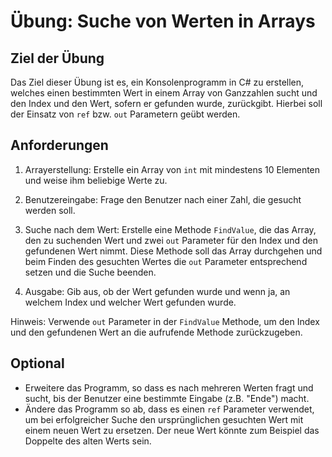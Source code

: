 # Übung: Suche von Werten in Arrays

## Ziel der Übung

Das Ziel dieser Übung ist es, ein Konsolenprogramm in C# zu erstellen, welches einen bestimmten Wert in einem Array von Ganzzahlen sucht und den Index und den Wert, sofern er gefunden wurde, zurückgibt. Hierbei soll der Einsatz von `ref` bzw. `out` Parametern geübt werden.

## Anforderungen

1. Arrayerstellung: Erstelle ein Array von `int` mit mindestens 10 Elementen und weise ihm beliebige Werte zu.

2. Benutzereingabe: Frage den Benutzer nach einer Zahl, die gesucht werden soll.

3. Suche nach dem Wert: Erstelle eine Methode `FindValue`, die das Array, den zu suchenden Wert und zwei `out` Parameter für den Index und den gefundenen Wert nimmt. Diese Methode soll das Array durchgehen und beim Finden des gesuchten Wertes die `out` Parameter entsprechend setzen und die Suche beenden.

4. Ausgabe: Gib aus, ob der Wert gefunden wurde und wenn ja, an welchem Index und welcher Wert gefunden wurde.

Hinweis: Verwende `out` Parameter in der `FindValue` Methode, um den Index und den gefundenen Wert an die aufrufende Methode zurückzugeben.

## Optional

* Erweitere das Programm, so dass es nach mehreren Werten fragt und sucht, bis der Benutzer eine bestimmte Eingabe (z.B. "Ende") macht.
* Ändere das Programm so ab, dass es einen `ref` Parameter verwendet, um bei erfolgreicher Suche den ursprünglichen gesuchten Wert mit einem neuen Wert zu ersetzen. Der neue Wert könnte zum Beispiel das Doppelte des alten Werts sein.